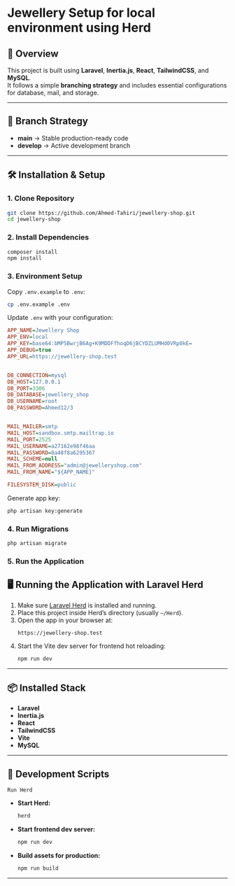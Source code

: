 # Jewellery Setup for local environment using Herd

## 📌 Overview

This project is built using **Laravel**, **Inertia.js**, **React**, **TailwindCSS**, and **MySQL**.  
It follows a simple **branching strategy** and includes essential configurations for database, mail, and storage.

---

## 🔀 Branch Strategy

-   **main** → Stable production-ready code
-   **develop** → Active development branch

---

## 🛠️ Installation & Setup

### 1. Clone Repository

```bash
git clone https://github.com/Ahmed-Tahiri/jewellery-shop.git
cd jewellery-shop
```

### 2. Install Dependencies

```bash
composer install
npm install
```

### 3. Environment Setup

Copy `.env.example` to `.env`:

```bash
cp .env.example .env
```

Update `.env` with your configuration:

```ini
APP_NAME=Jewellery Shop
APP_ENV=local
APP_KEY=base64:bMP5BwrjB6Ag+K9MDDFfhoqD6jBCYDZLUMHd0VRp0kE=
APP_DEBUG=true
APP_URL=https://jewellery-shop.test


DB_CONNECTION=mysql
DB_HOST=127.0.0.1
DB_PORT=3306
DB_DATABASE=jewellery_shop
DB_USERNAME=root
DB_PASSWORD=Ahmed12/3


MAIL_MAILER=smtp
MAIL_HOST=sandbox.smtp.mailtrap.io
MAIL_PORT=2525
MAIL_USERNAME=a27162e98f46aa
MAIL_PASSWORD=8a48f8a6295367
MAIL_SCHEME=null
MAIL_FROM_ADDRESS="admin@jewelleryshop.com"
MAIL_FROM_NAME="${APP_NAME}"

FILESYSTEM_DISK=public
```

Generate app key:

```bash
php artisan key:generate
```

### 4. Run Migrations

```bash
php artisan migrate
```

### 5. Run the Application

## 🖥️ Running the Application with Laravel Herd

1. Make sure [Laravel Herd](https://laravel.com/docs/herd) is installed and running.
2. Place this project inside Herd’s directory (usually `~/Herd`).
3. Open the app in your browser at:
    ```
    https://jewellery-shop.test
    ```
4. Start the Vite dev server for frontend hot reloading:
    ```bash
    npm run dev
    ```

---

## 📦 Installed Stack

-   **Laravel**
-   **Inertia.js**
-   **React**
-   **TailwindCSS**
-   **Vite**
-   **MySQL**

---

## 🚀 Development Scripts

    Run Herd

-   **Start Herd:**
    ```bash
    herd
    ```
-   **Start frontend dev server:**
    ```bash
    npm run dev
    ```
-   **Build assets for production:**
    ```bash
    npm run build
    ```

---
